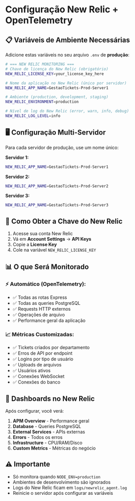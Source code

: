# Configuração New Relic + OpenTelemetry

## 📋 Variáveis de Ambiente Necessárias

Adicione estas variáveis no seu arquivo `.env` de **produção**:

```bash
# === NEW RELIC MONITORING ===
# Chave de licença do New Relic (obrigatório)
NEW_RELIC_LICENSE_KEY=your_license_key_here

# Nome da aplicação no New Relic (único por servidor)
NEW_RELIC_APP_NAME=GestaoTickets-Prod-Server1

# Ambiente (production, development, staging)  
NEW_RELIC_ENVIRONMENT=production

# Nível de log do New Relic (error, warn, info, debug)
NEW_RELIC_LOG_LEVEL=info
```

## 🖥️ Configuração Multi-Servidor

Para cada servidor de produção, use um nome único:

**Servidor 1:**
```bash
NEW_RELIC_APP_NAME=GestaoTickets-Prod-Server1
```

**Servidor 2:**
```bash
NEW_RELIC_APP_NAME=GestaoTickets-Prod-Server2
```

**Servidor 3:**
```bash
NEW_RELIC_APP_NAME=GestaoTickets-Prod-Server3
```

## 🚀 Como Obter a Chave do New Relic

1. Acesse sua conta New Relic
2. Vá em **Account Settings** → **API Keys**
3. Copie a **License Key**
4. Cole na variável `NEW_RELIC_LICENSE_KEY`

## 📊 O que Será Monitorado

### ⚡ Automático (OpenTelemetry):
- ✅ Todas as rotas Express
- ✅ Todas as queries PostgreSQL  
- ✅ Requests HTTP externos
- ✅ Operações de arquivo
- ✅ Performance geral da aplicação

### 📈 Métricas Customizadas:
- ✅ Tickets criados por departamento
- ✅ Erros de API por endpoint
- ✅ Logins por tipo de usuário
- ✅ Uploads de arquivos
- ✅ Usuários ativos
- ✅ Conexões WebSocket
- ✅ Conexões do banco

## 🎯 Dashboards no New Relic

Após configurar, você verá:

1. **APM Overview** - Performance geral
2. **Database** - Queries PostgreSQL
3. **External Services** - APIs externas
4. **Errors** - Todos os erros
5. **Infrastructure** - CPU/RAM/Disco
6. **Custom Metrics** - Métricas do negócio

## ⚠️ Importante

- Só monitora quando `NODE_ENV=production`
- Ambientes de desenvolvimento são ignorados
- Logs do New Relic ficam em `logs/newrelic_agent.log`
- Reinicie o servidor após configurar as variáveis
